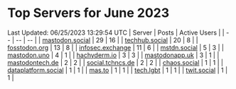 # Top Servers for June 2023
Last Updated: 06/25/2023 13:29:54 UTC
| Server | Posts | Active Users |
| -- | -- | -- |
| [mastodon.social](https://mastodon.social/tags/PowerShell) | 29 | 16 |
| [techhub.social](https://techhub.social/tags/PowerShell) | 20 | 8 |
| [fosstodon.org](https://fosstodon.org/tags/PowerShell) | 13 | 8 |
| [infosec.exchange](https://infosec.exchange/tags/PowerShell) | 11 | 6 |
| [mstdn.social](https://mstdn.social/tags/PowerShell) | 5 | 3 |
| [mastodon.uno](https://mastodon.uno/tags/PowerShell) | 4 | 1 |
| [hachyderm.io](https://hachyderm.io/tags/PowerShell) | 3 | 3 |
| [mastodonapp.uk](https://mastodonapp.uk/tags/PowerShell) | 3 | 1 |
| [mastodontech.de](https://mastodontech.de/tags/PowerShell) | 2 | 2 |
| [social.tchncs.de](https://social.tchncs.de/tags/PowerShell) | 2 | 2 |
| [chaos.social](https://chaos.social/tags/PowerShell) | 1 | 1 |
| [dataplatform.social](https://dataplatform.social/tags/PowerShell) | 1 | 1 |
| [mas.to](https://mas.to/tags/PowerShell) | 1 | 1 |
| [tech.lgbt](https://tech.lgbt/tags/PowerShell) | 1 | 1 |
| [twit.social](https://twit.social/tags/PowerShell) | 1 | 1 |
